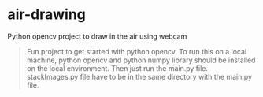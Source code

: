 # air-drawing
Python opencv project to draw in the air using webcam

>Fun project to get started with python opencv.
>To run this on a local machine, python opencv and python numpy library should be installed on the local environment.
>Then just run the main.py file.
>stackImages.py file have to be in the same directory with the main.py file.
